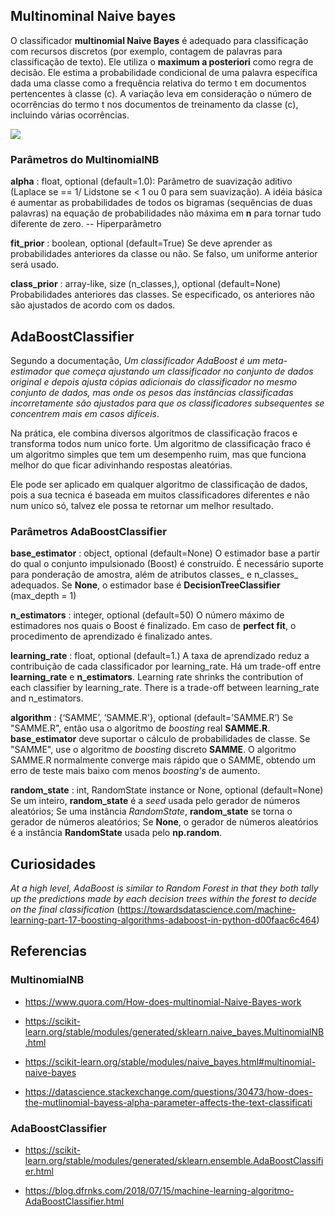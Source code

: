 ## Multinominal Naive bayes

O classificador __multinomial Naive Bayes__ é adequado para classificação com recursos discretos (por exemplo, contagem de palavras para classificação de texto). Ele utiliza o __maximum a posteriori__ como regra de decisão. Ele estima a probabilidade condicional de uma palavra específica dada uma classe como a frequência relativa do termo t em documentos pertencentes à classe (c). A variação leva em consideração o número de ocorrências do termo t nos documentos de treinamento da classe (c), incluindo várias ocorrências. 

![](https://miro.medium.com/max/300/1*DdFz2o7Jt7uFzAGP8Pwdrg.png)

### Parâmetros do MultinomialNB

__alpha__ : float, optional (default=1.0):
Parâmetro de suavização aditivo (Laplace se == 1/ Lidstone se < 1 ou 0 para sem suavização). 
A idéia básica é aumentar as probabilidades de todos os bigramas (sequências de duas palavras) na equação de probabilidades não máxima  em __n__ para tornar tudo diferente de zero. -- Hiperparâmetro

__fit_prior__ : boolean, optional (default=True)
Se deve aprender as probabilidades anteriores da classe ou não. Se falso, um uniforme anterior será usado.

__class_prior__ : array-like, size (n_classes,), optional (default=None)
Probabilidades anteriores das classes. Se especificado, os anteriores não são ajustados de acordo com os dados.

## AdaBoostClassifier

Segundo a documentação, _Um classificador AdaBoost é um meta-estimador que começa ajustando um classificador no conjunto de dados original e depois ajusta cópias adicionais do classificador no mesmo conjunto de dados, mas onde os pesos das instâncias classificadas incorretamente são ajustados para que os classificadores subsequentes se concentrem mais em casos difíceis_. 

Na prática, ele combina diversos algoritmos de classificação fracos e transforma todos num unico forte. Um algoritmo de classificação fraco é um algoritmo simples que tem um desempenho ruim, mas que funciona melhor do que ficar adivinhando respostas aleatórias.

Ele pode ser aplicado em qualquer algoritmo de classificação de dados, pois a sua tecnica é baseada em muitos classificadores diferentes e não num unico só, talvez ele possa te retornar um melhor resultado.

### Parâmetros AdaBoostClassifier

__base_estimator__ : object, optional (default=None)
O estimador base a partir do qual o conjunto impulsionado (Boost) é construído. É necessário suporte para ponderação de amostra, além de atributos classes_ e n_classes_ adequados. Se __None__, o estimador base é __DecisionTreeClassifier__ (max_depth = 1)

__n_estimators__ : integer, optional (default=50)
O número máximo de estimadores nos quais o Boost é finalizado. Em caso de __perfect fit__, o procedimento de aprendizado é finalizado antes.

__learning_rate__ : float, optional (default=1.)
A taxa de aprendizado reduz a contribuição de cada classificador por learning_rate. Há um trade-off entre __learning_rate__ e __n_estimators__.
Learning rate shrinks the contribution of each classifier by learning_rate. There is a trade-off between learning_rate and n_estimators.

__algorithm__ : {‘SAMME’, ‘SAMME.R’}, optional (default=’SAMME.R’)
Se "SAMME.R", então usa o algoritmo de _boosting_ real __SAMME.R__. __base_estimator__ deve suportar o cálculo de probabilidades de classe. Se "SAMME", use o algoritmo de _boosting_ discreto __SAMME__. O algoritmo SAMME.R normalmente converge mais rápido que o SAMME, obtendo um erro de teste mais baixo com menos _boosting's_ de aumento.

__random_state__ : int, RandomState instance or None, optional (default=None)
Se um inteiro, __random_state__ é a _seed_ usada pelo gerador de números aleatórios; Se uma instância _RandomState_, __random_state__ se torna o gerador de números aleatórios; Se __None__, o gerador de números aleatórios é a instância __RandomState__ usada pelo __np.random__.

## Curiosidades

_At a high level, AdaBoost is similar to Random Forest in that they both tally up the predictions made by each decision trees within the forest to decide on the final classification_ (https://towardsdatascience.com/machine-learning-part-17-boosting-algorithms-adaboost-in-python-d00faac6c464)

## Referencias

### MultinomialNB

- https://www.quora.com/How-does-multinomial-Naive-Bayes-work

- https://scikit-learn.org/stable/modules/generated/sklearn.naive_bayes.MultinomialNB.html

- https://scikit-learn.org/stable/modules/naive_bayes.html#multinomial-naive-bayes

- https://datascience.stackexchange.com/questions/30473/how-does-the-mutlinomial-bayess-alpha-parameter-affects-the-text-classificati

### AdaBoostClassifier

- https://scikit-learn.org/stable/modules/generated/sklearn.ensemble.AdaBoostClassifier.html

- https://blog.dfrnks.com/2018/07/15/machine-learning-algoritmo-AdaBoostClassifier.html